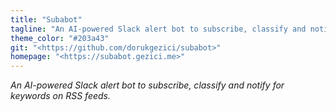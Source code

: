 ```yaml
---
title: "Subabot"
tagline: "An AI-powered Slack alert bot to subscribe, classify and notify for keywords on RSS feeds."
theme_color: "#203a43"
git: "<https://github.com/dorukgezici/subabot>"
homepage: "<https://subabot.gezici.me>"
---
```


_An AI-powered Slack alert bot to subscribe, classify and notify for keywords on RSS feeds._
